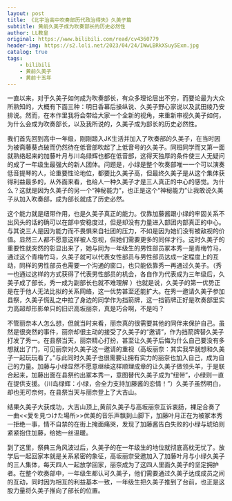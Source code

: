 ```yaml
---
layout: post
title: 《北宇治高中吹奏部历代政治得失》久美子篇
subtitle: 黄前久美子成为吹奏部长的历史必然性
author: LL教皇
original: https://www.bilibili.com/read/cv4360779
header-img: https://s2.loli.net/2023/04/24/IWwLBRkXSuy5Exm.jpg
catalog: true
tags:
    - bilibili
    - 黄前久美子
    - 黄前十五年
---
```


一直以来，对于久美子如何成为吹奏部长，有众多理论层出不穷，而要论最为大众所熟知的，大概有下面三种：明日香幕后操纵说、久美子野心家说以及武田绫乃安排说。然而，在本作里我将会带给大家一个全新的视角，来重新审视久美子如何，为什么会成为吹奏部长，以及我所说的，久美子成为部长的历史必然性。

我们首先回到高中一年级，刚刚踏入JK生活并加入了吹奏部的久美子，在当时因为被斋藤葵点破而仍然待在低音部吹起了上低音号的久美子。同班同学而又第一面就熟络起来的加藤叶月与川岛绿辉也都在低音部，这得天独厚的条件使三人无疑问的成了一年级生最强大的新人团体。问题是，小绿是整个吹奏部唯一一个可以演奏低音提琴的人，论重要性论地位，都要比久美子高，但最终久美子是从这个集体获得利益最多的，从外面来看，也给人一种久美子才是三人真正的中心的感觉。为什么？这就是因为久美子的另一个“神秘能力”，也正是这个“神秘能力”让我敢说久美子从加入吹奏部，成为部长就成了历史必然。

这个能力就是纽带作用，也是久美子真正的能力。仅靠加藤酱跟小绿的牢固关系不出风头的话的确可以在部中安稳度过，但是却没有力量进入部团内部真正的中心。与其说三人是因为能力而不畏惧来自社团的压力，不如是因为她们没有被敌视的价值。显然三人都不愿意这样被人忽视，但她们需要更多的同伴才行。这时久美子的重要性就突然的彰显出来了，她与同为一年级生的男性部员冢本秀一是青梅竹马，通过这个青梅竹马，久美子就可以代表女性部员与男性部员达成一定程度上的互动，同样的男性部员也需要一个沟通的窗口，也只能依靠秀一再通过久美子。（秀一也通过这样的方式获得了代表男性部员的机会，各自作为代表成为三年级后，久美子成了部长，秀一成为副部长也就不难理解 ）也就是说，久美子的第一优势正是在于他人无法比拟的关系网络，这一优势甚至还能扩大。在秀一邀请久美子参加县祭，久美子慌乱之中拉了身边的同学作为挡箭牌，这一挡箭牌正好是吹奏部里实力高超却形影单只的旧识高坂丽奈，真是巧合啊，不是吗？

不管丽奈本人怎么想，但就当时来看，丽奈真的很需要其他的同伴来保护自己。虽然是很突然的事件，丽奈却很主动的接受了久美子的“邀请”，作为挡箭牌替久美子打发了秀一。在县祭当天，丽奈精心打扮，甚至让久美子后悔为什么自己要没有多想就出了门，可见丽奈对久美子这一邀请的重视（高坂丽奈：其实我早就想和久美子一起玩玩看了。”与此同时久美子也很需要让拥有实力的丽奈也加入自己，成为自己的力量。加藤与小绿显然不愿意继续这样顺理成章的让久美子做领头羊，于是联合起来，加藤出面在县祭约出冢本秀一，意图替代久美子成为“纽带”，小绿则一直在提供支援。（川岛绿辉：小绿，会全力支持加藤酱的恋情！”）久美子虽然明白，却也无可奈何，在县祭当天与丽奈登上了大吉山。

结果久美子大获成功，大吉山顶上,黄前久美子与高坂丽奈互诉衷肠，裸足合奏了一曲<<愛を見つけた場所>>优美的音乐声飘到山脚下，加藤叶月正在为被冢本秀一拒绝一事，情不自禁的在街上掩面痛哭，发现了加藤酱告白失败的小绿与琥珀则紧紧抱住加藤，给她一丝温暖。

到了这里，祭典三角风波过后，久美子的在一年级生的地位就彻底高枕无忧了。放学后一起回家本就是关系紧密的象征，高坂丽奈受邀加入了加藤叶月与小绿久美子的三人集体，每天四人一起放学回家，丽奈成为了这四人里面久美子的坚定拥护者。在整个吹奏部中，一年级生都认可久美子，他们需要通过久美子达成成员之间的互动，同时因为相互的利益基本一致，一年级生把久美子推到了台前，也正是这股力量将久美子推向了部长的位置。
